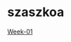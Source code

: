 # szaszkoa

<a href="https://github.com/green-fox-academy/szaszkoa/tree/master/Week-01/Day-01">Week-01</a>

